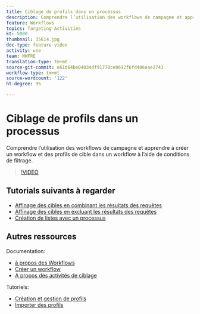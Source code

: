 ```yaml
---
title: Ciblage de profils dans un processus
description: Comprendre l’utilisation des workflows de campagne et apprendre à créer un workflow et des profils de cible dans un workflow à l’aide de conditions de filtrage.
feature: Workflows
topics: Targeting Activities
kt: 5080
thumbnail: 35614.jpg
doc-type: feature video
activity: use
team: WWFRE
translation-type: tm+mt
source-git-commit: e61d64be04034df91778ce0692f6fd406aae2743
workflow-type: tm+mt
source-wordcount: '122'
ht-degree: 9%

---
```



# Ciblage de profils dans un processus

Comprendre l’utilisation des workflows de campagne et apprendre à créer un workflow et des profils de cible dans un workflow à l’aide de conditions de filtrage.

>[!VIDEO](https://video.tv.adobe.com/v/35614?quality=12)

## Tutorials suivants à regarder

* [Affinage des cibles en combinant les résultats des requêtes](/help/acc/automating-with-workflows/refining-targets-by-combining-query-results.md)
* [Affinage des cibles en excluant les résultats des requêtes](/help/acc/automating-with-workflows/refining-targets-by-excluding-query-results.md)
* [Création de listes avec un processus](/help/acc/automating-with-workflows/creating-lists-with-a-workflow.md)

## Autres ressources

Documentation:

* [à propos des Workflows](https://docs.adobe.com/content/help/en/campaign-classic/using/automating-with-workflows/introduction/about-workflows.html)
* [Créer un workflow    ](https://docs.adobe.com/content/help/en/campaign-classic-learn/tutorials/getting-started/creating-a-workflow.html)
* [A propos des activités de ciblage](https://docs.adobe.com/content/help/en/campaign-classic/using/automating-with-workflows/targeting-activities/about-targeting-activities.html)

Tutoriels:

* [Création et gestion de profils](/help/acc/profile-management/create-and-manage-profiles.md)
* [Importer des profils](/help/acc/data-management/importing-profiles.md)  
